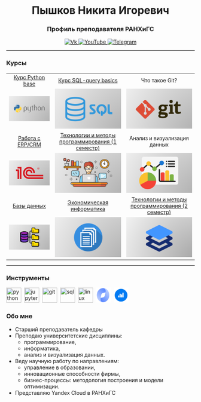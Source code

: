 <div id="header" align="center">
    <h1>Пышков Никита Игоревич</h1>
    <h3>Профиль преподавателя РАНХиГС</h3>
</div>

<div id="socials" align="center">
    <a href="https://vk.com/pyshkovni">
    <img src="https://img.shields.io/badge/Vk-blue?style=for-the-badge&logo=vk&logoColor=white" alt="Vk"/>
  </a>
  <a href="https://www.youtube.com/channel/UCFl8u5LGFv0UqhfP5whEoVA">
    <img src="https://img.shields.io/badge/YouTube-blue?style=for-the-badge&logo=youtube&logoColor=white" alt="YouTube"/>
  </a>
  <a href="[telegram-url](https://t.me/pyshkovni)">
    <img src="https://img.shields.io/badge/Telegram-blue?style=for-the-badge&logo=telegram&logoColor=white" alt="Telegram"/>
  </a>
</div>

---

### Курсы

| | | |
|:--:|:--:|:--:|
| [Курс Python base](https://github.com/pyshkovni/python_base) | [Курс SQL-query basics](https://github.com/pyshkovni/sql_query_basics) | Что такое Git? |
| [![](img/python_logo.png)](https://github.com/pyshkovni/python_base) | [![](img/sql_logo_no.png)](https://github.com/pyshkovni/sql_query_basics) | ![](img/git_logo.png) |
| [Работа с ERP/CRM]() | [Технологии и методы программирования (1 семестр)](https://github.com/pyshkovni/timp-course) | Анализ и визуализация данных |
| [![](img/erp_logo_no.png)](https://github.com/pyshkovni/crm-cases) | [![](img/cs_logo.png)](https://github.com/pyshkovni/timp-course) | [![](img/data_logo_no.png)]() |
| [Базы данных]() | [Экономическая информатика]() | [Технологии и методы программирования (2 семестр)]() |
| [![](img/db_logo_no.png)]() | [![](img/doc_logo_no.png)]() | [![](img/container_logo.png)]() |

---
### Инструменты

<img src="https://cdn.jsdelivr.net/gh/devicons/devicon/icons/python/python-original.svg" title="python" width="40" height="40"/>&nbsp;
<img src="https://cdn.jsdelivr.net/gh/devicons/devicon/icons/jupyter/jupyter-original.svg" title="jupyter" width="40" height="40"/>&nbsp;
<img src="https://cdn.jsdelivr.net/gh/devicons/devicon/icons/git/git-original.svg" title="git" width="40" height="40"/>&nbsp;
<img src="https://cdn.jsdelivr.net/gh/devicons/devicon/icons/postgresql/postgresql-original.svg" title="sql" width="40" height="40"/>&nbsp;
<img src="https://cdn.jsdelivr.net/gh/devicons/devicon/icons/linux/linux-original.svg" title="linux" width="40" height="40"/>&nbsp;
<img src="img/yandex_cloud_emb.png" title="yandex cloud" width="40" height="40"/>&nbsp;
<img src="img/datalens_emb.png" title="datalens" width="40" height="40"/>&nbsp;

### Обо мне

* Старший преподаватель кафедры
* Преподаю университетские дисциплины:
  * программирование,
  * информатика,
  * анализ и визуализация данных.
* Веду научную работу по направлениям:
  * управление в образовании,
  * инновационные способности фирмы,
  * бизнес-процессы: методология построения и модели оптимизации.
* Представляю Yandex Cloud в РАНХиГС
